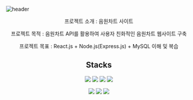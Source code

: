 
![header](https://capsule-render.vercel.app/api?type=wave&color=auto&height=300§ion=header&text=capsule%20render&fontSize=90)

<P align="center"> 프로젝트 소개 : 음원차트 사이트 </P>
<p align="center"> 프로젝트 목적 : 음원차트 API를 활용하여 사용자 친화적인 음원차트 웹사이트 구축</p>
<p align="center"> 프로젝트 목표 : React.js + Node.js(Express.js) + MySQL 이해 및 복습</p>

<h2 align="center"> Stacks </h2>

<p align="center" display=" inline">
<img src = "https://img.shields.io/badge/HTML5-E34F26?style=for-the-badge&logo=html5&logoColor=white">
<img src = "https://img.shields.io/badge/CSS3-1572B6?style=for-the-badge&logo=css3&logoColor=white">
<img src = "https://img.shields.io/badge/Bootstrap-563D7C?style=for-the-badge&logo=bootstrap&logoColor=white">
<img src = "https://img.shields.io/badge/JavaScript-F7DF1E?style=for-the-badge&logo=JavaScript&logoColor=white">
</p>
<p align="center" display=" inline">
<img src = "https://img.shields.io/badge/React-20232A?style=for-the-badge&logo=react&logoColor=61DAFB">
<img src = "https://img.shields.io/badge/Node.js-43853D?style=for-the-badge&logo=node.js&logoColor=white">
<img src = "https://img.shields.io/badge/MySQL-005C84?style=for-the-badge&logo=mysql&logoColor=white">
</p>


